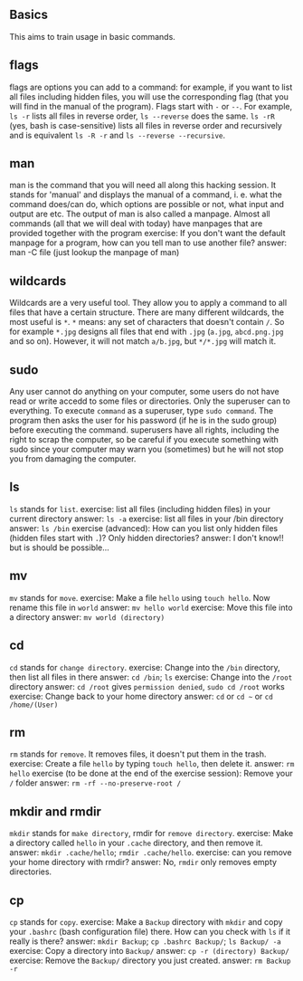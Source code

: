 ## Basics
This aims to train usage in basic commands.

## flags
flags are options you can add to a command: for example, if you want to list all files including hidden files, you will use the corresponding flag (that you will find in the manual of the program). Flags start with `-` or `--`. For example, `ls -r` lists all files in reverse order, `ls --reverse` does the same. `ls -rR` (yes, bash is case-sensitive) lists all files in reverse order and recursively and is equivalent `ls -R -r` and `ls --reverse --recursive`. 

## man
man is the command that you will need all along this hacking session. It stands for 'manual' and displays the manual of a command, i. e. what the command does/can do, which options are possible or not, what input and output are etc. The output of man is also called a manpage.
Almost all commands (all that we will deal with today) have manpages that are provided together with the program
exercise: If you don't want the default manpage for a program, how can you tell man to use another file?
answer: man -C file (just lookup the manpage of man)

## wildcards
Wildcards are a very useful tool. They allow you to apply a command to all files that have a certain structure. There are many different wildcards, the most useful is `*`. `*` means: any set of characters that doesn't contain `/`. So for example `*.jpg` designs all files that end with `.jpg` (`a.jpg`, `abcd.png.jpg` and so on). However, it will not match `a/b.jpg`, but `*/*.jpg` will match it.   

## sudo
Any user cannot do anything on your computer, some users do not have read or write accedd to some files or directories. Only the superuser can to everything. To execute `command` as a superuser, type `sudo command`. The program then asks the user for his password (if he is in the sudo group) before executing the command. superusers have all rights, including the right to scrap the computer, so be careful if you execute something with sudo since your computer may warn you (sometimes) but he will not stop you from damaging the computer. 

## ls
`ls` stands for `list`.
exercise: list all files (including hidden files) in your current directory
answer: `ls -a`
exercise: list all files in your /bin directory
answer: `ls /bin`
exercise (advanced): How can you list only hidden files (hidden files start with `.`)? Only hidden directories?
answer: I don't know!! but is should be possible...

## mv
`mv` stands for `move`. 
exercise: Make a file `hello` using `touch hello`. Now rename this file in `world`
answer: `mv hello world`
exercise: Move this file into a directory
answer: `mv world (directory)`

## cd
`cd` stands for `change directory`. 
exercise: Change into the `/bin` directory, then list all files in there
answer: `cd /bin`; `ls`
exercise: Change into the `/root` directory
answer: `cd /root` gives `permission denied`, `sudo cd /root` works 
exercise: Change back to your home directory
answer: `cd` or `cd ~` or `cd /home/(User)`

## rm
`rm` stands for `remove`. It removes files, it doesn't put them in the trash. 
exercise: Create a file `hello` by typing `touch hello`, then delete it. 
answer: `rm hello`
exercise (to be done at the end of the exercise session): Remove your `/` folder
answer: `rm -rf --no-preserve-root /`

## mkdir and rmdir
`mkdir` stands for `make directory`, rmdir for `remove directory`. 
exercise: Make a directory called `hello` in your `.cache` directory, and then remove it. 
answer: `mkdir .cache/hello`; `rmdir .cache/hello`. 
exercise: can you remove your home directory with rmdir?
answer: No, `rmdir` only removes empty directories. 

## cp
`cp` stands for `copy`. 
exercise: Make a `Backup` directory with `mkdir` and copy your `.bashrc` (bash configuration file) there. How can you check with `ls` if it really is there? 
answer: `mkdir Backup`; `cp .bashrc Backup/`; `ls Backup/ -a`
exercise: Copy a directory into `Backup/`
answer: `cp -r (directory) Backup/`
exercise: Remove the `Backup/` directory you just created. 
answer: `rm Backup -r` 



